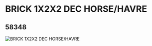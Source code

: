 # BRICK 1X2X2 DEC HORSE/HAVRE
## 58348
![BRICK 1X2X2 DEC HORSE/HAVRE](https://lc-www-live-s.legocdn.com/media/bricks/5/2/4498633.jpg)